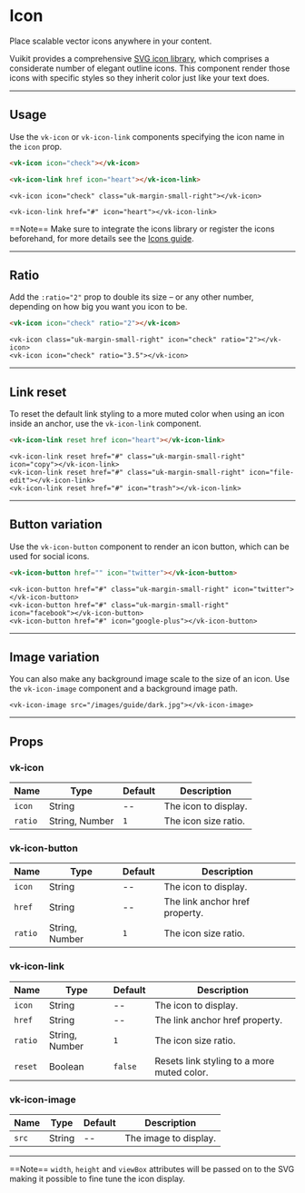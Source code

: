 # Icon

<p class="uk-text-lead">Place scalable vector icons anywhere in your content.</p>

Vuikit provides a comprehensive [SVG icon library](icons#library), which comprises a considerate number of elegant outline icons. This component render those icons with specific styles so they inherit color just like your text does.

***

## Usage

Use the `vk-icon` or `vk-icon-link` components specifying the icon name in the `icon` prop.

```html
<vk-icon icon="check"></vk-icon>

<vk-icon-link href icon="heart"></vk-icon-link>
```

```example
<vk-icon icon="check" class="uk-margin-small-right"></vk-icon>

<vk-icon-link href="#" icon="heart"></vk-icon-link>
```

==Note== Make sure to integrate the icons library or register the icons beforehand, for more details see the [Icons guide](icons).

***

## Ratio

Add the `:ratio="2"` prop to double its size – or any other number, depending on how big you want you icon to be.

```html
<vk-icon icon="check" ratio="2"></vk-icon>
```

```example
<vk-icon class="uk-margin-small-right" icon="check" ratio="2"></vk-icon>
<vk-icon icon="check" ratio="3.5"></vk-icon>
```

***

## Link reset

To reset the default link styling to a more muted color when using an icon inside an anchor, use the `vk-icon-link` component.

```html
<vk-icon-link reset href icon="heart"></vk-icon-link>
```

```example
<vk-icon-link reset href="#" class="uk-margin-small-right" icon="copy"></vk-icon-link>
<vk-icon-link reset href="#" class="uk-margin-small-right" icon="file-edit"></vk-icon-link>
<vk-icon-link reset href="#" icon="trash"></vk-icon-link>
```

***

## Button variation

Use the `vk-icon-button` component to render an icon button, which can be used for social icons.

```html
<vk-icon-button href="" icon="twitter"></vk-icon-button>
```

```example
<vk-icon-button href="#" class="uk-margin-small-right" icon="twitter"></vk-icon-button>
<vk-icon-button href="#" class="uk-margin-small-right" icon="facebook"></vk-icon-button>
<vk-icon-button href="#" icon="google-plus"></vk-icon-button>
```

***

## Image variation

You can also make any background image scale to the size of an icon. Use the `vk-icon-image` component and a background image path.

```example
<vk-icon-image src="/images/guide/dark.jpg"></vk-icon-image>
```

***

## Props

### vk-icon

| Name | Type | Default | Description |
|------|------|---------|-------------|
| `icon` | String | -- | The icon to display. |
| `ratio` | String, Number | `1` | The icon size ratio. |

### vk-icon-button

| Name | Type | Default | Description |
|------|------|---------|-------------|
| `icon` | String | -- | The icon to display. |
| `href` | String | -- | The link anchor href property. |
| `ratio` | String, Number | `1` | The icon size ratio. |

### vk-icon-link 

| Name | Type | Default | Description |
|------|------|---------|-------------|
| `icon` | String | -- | The icon to display. |
| `href` | String | -- | The link anchor href property. |
| `ratio` | String, Number | `1` | The icon size ratio. |
| `reset` | Boolean | `false` | Resets link styling to a more muted color. |

### vk-icon-image 

| Name | Type | Default | Description |
|------|------|---------|-------------|
| `src` | String | -- | The image to display. |

***

==Note== `width`, `height` and `viewBox` attributes will be passed on to the SVG making it possible to fine tune the icon display.
